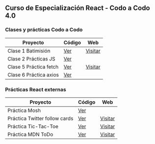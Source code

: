 ## Curso de Especialización React - Codo a Codo 4.0

### Clases y prácticas Codo a Codo

| Proyecto               | Código                                                           | Web                                                        |
| ---------------------- | ---------------------------------------------------------------- | ---------------------------------------------------------- |
| Clase 1 Batimisión     | [Ver](https://github.com/romanrios/cac-react/tree/main/clase_01) | [Visitar](https://romanrios.github.io/cac-react/clase_01/) |
| Clase 2 Prácticas JS   | [Ver](https://github.com/romanrios/cac-react/tree/main/clase_02) |                                                            |
| Clase 5 Práctica fetch | [Ver](https://github.com/romanrios/cac-react/tree/main/clase_05) | [Visitar](https://romanrios.github.io/cac-react/clase_05)  |
| Clase 6 Práctica axios | [Ver](https://github.com/romanrios/cac-react/tree/main/clase_06) |                                                            |

### Prácticas React externas

| Proyecto                      | Código                                                                       | Web                                                                         |
| ----------------------------- | ---------------------------------------------------------------------------- | --------------------------------------------------------------------------- |
| Práctica Mosh                 | [Ver](https://github.com/romanrios/cac-react/tree/main/practica_mosh)        |                                                                             |
| Práctica Twitter follow cards | [Ver](https://github.com/romanrios/cac-react/tree/main/practica_midu)        | [Visitar](https://romanrios.github.io/cac-react/practica_midu/dist/)        |
| Práctica Tic-Tac-Toe          | [Ver](https://github.com/romanrios/cac-react/tree/main/practica_tic-tac-toe) | [Visitar](https://romanrios.github.io/cac-react/practica_tic-tac-toe/dist/) |
| Práctica MDN ToDo             | [Ver](https://github.com/romanrios/cac-react/tree/main/practica_mdn-todo)    | [Visitar](https://romanrios.github.io/cac-react/practica_mdn-todo/dist/)    |

